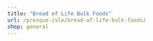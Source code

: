 ```yaml
---
title: "Bread of Life Bulk Foods"
url: /presque-isle/bread-of-life-bulk-foods/
shop: general
---
```

